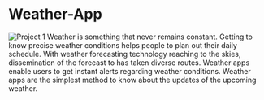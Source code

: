 # Weather-App
![Project 1](https://github.com/RushiShelke/Weather-App/assets/114470198/f33b2474-8500-406e-88e5-45838cfb4547)
Weather is something that never remains constant. Getting to know precise weather conditions helps people to plan out their daily schedule. With weather forecasting technology reaching to the skies, dissemination of the forecast to has taken diverse routes. Weather apps enable users to get instant alerts regarding weather conditions. Weather apps are the simplest method to know about the updates of the upcoming weather.
